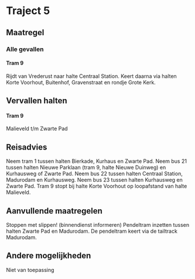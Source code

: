 # Traject 5 
## Maatregel
### Alle gevallen

#### Tram 9
Rijdt van Vrederust naar halte Centraal Station.
Keert daarna via halten Korte Voorhout, Buitenhof, Gravenstraat en rondje Grote Kerk.

## Vervallen halten

#### Tram 9
Malieveld t/m Zwarte Pad

## Reisadvies
Neem tram 1 tussen halten Bierkade, Kurhaus en Zwarte Pad.
Neem bus 21 tussen halten Nieuwe Parklaan (tram 9, halte Nieuwe Duinweg) en Kurhausweg of Zwarte Pad.
Neem bus 22 tussen halten Centraal Station, Madurodam en Kurhausweg. 
Neem bus 23 tussen halten Kurhausweg en Zwarte Pad.
Tram 9 stopt bij halte Korte Voorhout op loopafstand van halte Malieveld.

## Aanvullende maatregelen
Stoppen met  slippen! (binnendienst informeren)
Pendeltram inzetten tussen halten Zwarte Pad en Madurodam. De pendeltram keert via de tailtrack Madurodam.

## Andere mogelijkheden
Niet van toepassing
